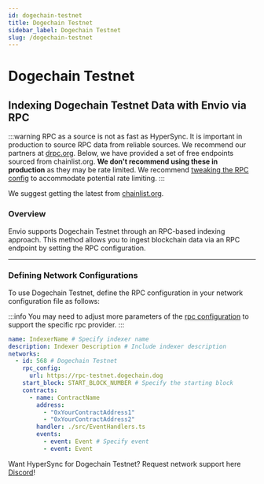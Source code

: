 ```yaml
---
id: dogechain-testnet
title: Dogechain Testnet
sidebar_label: Dogechain Testnet
slug: /dogechain-testnet
---
```


# Dogechain Testnet

## Indexing Dogechain Testnet Data with Envio via RPC

:::warning
RPC as a source is not as fast as HyperSync. It is important in production to source RPC data from reliable sources. We recommend our partners at [drpc.org](https://drpc.org). Below, we have provided a set of free endpoints sourced from chainlist.org. **We don't recommend using these in production** as they may be rate limited. We recommend [tweaking the RPC config](./rpc-sync) to accommodate potential rate limiting.
:::

We suggest getting the latest from [chainlist.org](https://chainlist.org).

### Overview

Envio supports Dogechain Testnet through an RPC-based indexing approach. This method allows you to ingest blockchain data via an RPC endpoint by setting the RPC configuration.

---

### Defining Network Configurations

To use Dogechain Testnet, define the RPC configuration in your network configuration file as follows:

:::info
You may need to adjust more parameters of the [rpc configuration](./rpc-sync) to support the specific rpc provider. 
:::

```yaml
name: IndexerName # Specify indexer name
description: Indexer Description # Include indexer description
networks:
  - id: 568 # Dogechain Testnet
    rpc_config:
      url: https://rpc-testnet.dogechain.dog 
    start_block: START_BLOCK_NUMBER # Specify the starting block
    contracts:
      - name: ContractName
        address:
          - "0xYourContractAddress1"
          - "0xYourContractAddress2"
        handler: ./src/EventHandlers.ts
        events:
          - event: Event # Specify event
          - event: Event
```

Want HyperSync for Dogechain Testnet? Request network support here [Discord](https://discord.gg/fztEvj79m3)!
